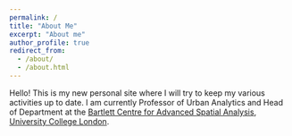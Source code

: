 ```yaml
---
permalink: /
title: "About Me"
excerpt: "About me"
author_profile: true
redirect_from: 
  - /about/
  - /about.html
---
```


Hello! This is my new personal site where I will try to keep my various activities up to date. I am currently Professor of Urban Analytics and Head of Department at the [Bartlett Centre for Advanced Spatial Analysis](https://www.ucl.ac.uk/bartlett/casa), [University College London](https://www.ucl.ac.uk/).  


